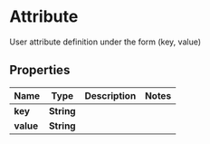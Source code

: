

# Attribute

User attribute definition under the form (key, value)

## Properties

Name | Type | Description | Notes
------------ | ------------- | ------------- | -------------
**key** | **String** |  | 
**value** | **String** |  | 



